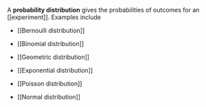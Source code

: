 A **probability distribution** gives the probabilities of outcomes for an [[experiment]]. Examples include

* [[Bernoulli distribution]]
* [[Binomial distribution]]
* [[Geometric distribution]]



* [[Exponential distribution]]
* [[Poisson distribution]]
* [[Normal distribution]]